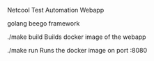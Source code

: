 Netcool Test Automation Webapp

golang beego framework

./make build 
Builds docker image of the webapp

./make run
Runs the docker image on port :8080